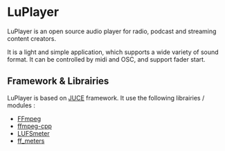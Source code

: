 # LuPlayer
LuPlayer is an open source audio player for radio, podcast and streaming content creators.

It is a light and simple application, which supports a wide variety of sound format.
It can be controlled by midi and OSC, and support fader start.

## Framework & Librairies
LuPlayer is based on [JUCE](https://github.com/juce-framework/JUCE) framework.
It use the following librairies / modules :
* [FFmpeg](https://github.com/FFmpeg/FFmpeg)
* [ffmpeg-cpp](https://github.com/Raveler/ffmpeg-cpp)
* [LUFSmeter](https://github.com/klangfreund/LUFSMeter)
* [ff_meters](https://github.com/ffAudio/ff_meters)
